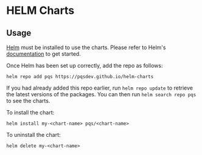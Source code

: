 # HELM Charts

## Usage

[Helm](https://helm.sh) must be installed to use the charts. Please refer to
Helm's [documentation](https://helm.sh/docs) to get started.

Once Helm has been set up correctly, add the repo as follows:

    helm repo add pqs https://pqsdev.github.io/helm-charts

If you had already added this repo earlier, run `helm repo update` to retrieve
the latest versions of the packages. You can then run `helm search repo
pqs` to see the charts.

To install the <chart-name> chart:

    helm install my-<chart-name> pqs/<chart-name>

To uninstall the chart:

    helm delete my-<chart-name>
